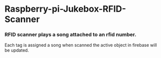 # Raspberry-pi-Jukebox-RFID-Scanner

### RFID scanner plays a song attached to an rfid number.

Each tag is assigned a song when scanned the active object in firebase will be updated.
